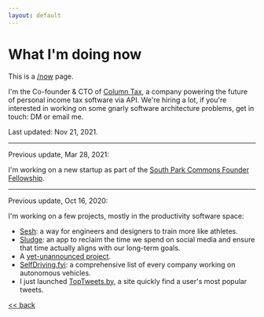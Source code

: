 ```yaml
---
layout: default
---
```


# What I'm doing now

This is a [/now](https://nownownow.com/about) page.

I'm the Co-founder & CTO of [Column Tax](https://www.columntax.com/), a company
powering the future of personal income tax software via API. We're hiring a lot,
if you're interested in working on some gnarly software architecture problems,
get in touch: DM or email me.

Last updated: Nov 21, 2021.

---

Previous update, Mar 28, 2021:

I'm working on a new startup as part of the [South Park Commons Founder Fellowship](https://medium.com/south-park-commons/announcing-the-spc-founder-fellowship-88e8f4c2ba9c).

---

Previous update, Oct 16, 2020:

I'm working on a few projects, mostly in the productivity software space:

* [Sesh](http://getsesh.io): a way for engineers and designers to train more like athletes.
* [Sludge](http://www.sludge.life): an app to reclaim the time we spend on social media and ensure that time
  actually aligns with our long-term goals.
* A [yet-unannounced project](https://lifedom.io).
* [SelfDriving.fyi](https://selfdriving.fyi/): a comprehensive list of every company working on autonomous vehicles.
* I just launched [TopTweets.by](https://toptweets.by/), a site quickly find a user's most popular tweets.

[<< back](/)
